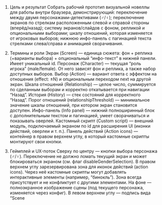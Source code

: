 1) Цель и результат
Собрать рабочий прототип визуальной новеллы для работы внутри браузера, демонстрирующий:
переключение между двумя персонажами-детективами (♂/♀);
переключение экранов по стрелкам расположенным слевой и справой стороны (вперёд/назад);
систему экранов/слайдов с фоном, репликой и опциональными выборами;
шкалу отношений, которая изменяется от игроковых выборов;
нижнюю инфо-панель с пагинацией текста стрелками слева/справа и анимацией сворачивания.

2) Термины и роли
Экран (Screen) — единица сюжета: фон + реплика (+варианты выбора) + опциональный “инфо-текст” в нижней панели. Имеет уникальный id.
Персонаж (Character) — текущая “роль игрока” (male/female). От него зависят фон и реплика, а также набор доступных выборов.
Выбор (Action) — вариант ответа с эффектом на отношения (effect: ±N) и опциональным переходом next на другой экран.
Шкала отношений (Relationship) — целое число, суммируется по сделанным выборам и корректно откатывается при навигации “Назад”.
История (History) — стек состояний для корректного “Назад”.
Порог отношений (relationshipThreshold) — минимальное значение шкалы отношений, при котором экран становится доступен.
Инфо-панель (Info panel) — нижний полноширинный блок с дополнительным текстом и пагинацией, умеет сворачиваться и показывать оверлей.
Кастомный скрипт (Custom script) — внешний модуль, подключаемый экраном по id для расширения UI (иконки действий, оверлеи и т. п.).
Панель действий (Action icons) — контейнер в правом верхнем углу, в который кастомные скрипты монтируют свои кнопки.

3) Геймплей и UX-поток
Сверху по центру — кнопки выбора персонажа (♂/♀). Переключение не должно ломать текущий экран и может блокироваться экраном (см. флаг disableGenderSelection).
В правом верхнем углу зарезервирована зона для иконок действий (action icons). Через неё кастомные скрипты могут добавлять интерактивные элементы (например, “бинокль”). Зона всегда присутствует и не конфликтует с другими элементами.
На фоне — полноэкранное изображение сцены (под текущего персонажа, изменяется через конфиг).
В левом верхнем углу — подпись вида “Scene <title>” (title берётся из конфига). Текст не мешает кликам по нижележащим элементам.
Внизу поверх фона — строка/панель с репликой (уникальный текст под текущего персонажа, изменяется через конфиг). Панель центрирована по горизонтали.
Если у экрана есть выборы — они располагаются столбцом под основной репликой, выровнены по центру контейнера и тянутся на ширину текстового блока. Выбранный пункт подсвечивается. До выбора кнопка “Next” неактивна.
Кнопки “Back/Next” закреплены слева/справа по центру экрана по вертикали.
В левом нижнем углу — индикатор отношений.
Если у экрана задан инфо-текст, внизу появляется полноширинная полу-прозрачная панель (info panel). По умолчанию при каждом входе на экран с info-текстом она открыта: занимает ~30% высоты в нижней части, перекрывает содержимое полупрозрачным оверлеем и содержит пагинацию текста. Сверху панели расположена кнопка-стрелка (вниз при открытой панели, вверх при закрытой). При сворачивании панель уезжает вниз, остаётся видимым край с кнопкой-стрелкой; при раскрытии возвращается на место. Клик по оверлею также сворачивает панель. Если инфо-текст отсутствует — панель не показывается.
“Next” переносит на следующий экран:
если выбран Action с next — переход по id;
иначе — к следующему элементу массива экранов.
“Back” откатывает на предыдущий экран, состояние восстанавливается из истории (включая шкалу отношений). Кнопка неактивна, если предыдущего шага нет.

4) Нефункциональные требования
Среда: нативные ES-модули (без фреймворков), работает в актуальных Chrome/Firefox/Edge (десктоп и планшеты).
Верстка: BEM-именование, фоны тянуты на всю ширину/высоту, элементы управления не перекрываются слоями (заметка: Codex не справился на вёрстке, правил руками).
Адаптивность: контейнер игры на всю высоту вьюпорта; кликабельные области кнопок и стрелок — не менее 40×40px.
Производительность: без заметных перерисовок и “скачков” при пагинации текста; измерение текста — без утечек DOM-узлов.
Доступность: состояния disabled для недоступных кнопок; фокусируемость основных элементов на ваш выбор; разумные aria-атрибуты (минимальный набор).

5) Архитектура (Hexagonal + OOP)
Домен (core)
Game — единая точка состояния и правил навигации. Хранит массив Screen, индекс текущего экрана, текущего персонажа, историю, шкалу отношений и состояние нижней панели. Обязанности:

hasPrevScreen() / hasNextScreen() — доступность переходов;
switchCharacter(char) — смена персонажа (сброс выбора и пересчёт доступности Next, игнорируется если экран запретил выбор пола);
selectAction(action) — применение/перевыбор с корректной компенсацией предыдущего эффекта;
nextScreen() — пушит состояние в историю, учитывает обязательный выбор действия, находит следующий доступный экран (action.next > фильтр по relationshipThreshold, далее линейный перебор) и отключает возможность “Next”, если следующих экранов нет;
prevScreen() — достаёт последнее состояние из истории (и сбрасывает выбранный action);
canSwitchCharacter() / requiresActionSelection() — вспомогательные геттеры для UI.

Screen — DTO + геттеры: фон/текст под персонажа, список действий, инфо-текст, relationshipThreshold, disableGenderSelection, title, customScripts.

TextPaginator — расчёт постраничного деления текста под заданный контейнер (с учётом его реальных размеров) без привязки к DOM.
Адаптеры (adapters)
DomAdapter — связывает Game с DOM: обновляет фон, реплику, выборы, индикаторы, состояния кнопок, action icons, нижнюю панель; вешает обработчики.

InfoBox — UI-надстройка над TextPaginator: рендерит нижнюю панель, управляет пагинацией, состоянием открытия/закрытия, стрелками и оверлеем.

CustomScriptManager — инициализирует/отключает сценарные расширения, регистрируемые по id.

Стили
BEM-блок screen и элементы: screen__image, screen__text, screen__choices, screen__button--next|--back, screen__character, screen__actions, screen__scene-title, screen__relationship, screen__info-panel, screen__info-content, screen__info-arrow--prev|--next, screen__info-toggle и т. д. по вашему усмотрению, главное не идти наперекор методологии.

6) Конфигурация экранов
Файл: src/config/screens.js (или config/screens.js в корне проекта).
Схема одного экрана:
{
  id: 'wrapup', // string, уникальный ID (обязателен)
  title: 'Wrap Up', // string, обязательный заголовок для подписи “Scene <title>”
  relationshipThreshold: 2, // optional, минимальное значение отношений для показа экрана
  disableGenderSelection: true, // optional, блокирует переключение персонажа на время экрана
  images: { // обязательны ключи 'male' и 'female'
    male: 'images/..png',
    female: 'images/..png'
  },
  texts: { // реплики под каждого персонажа (обязательны)
    male: '...',
    female: '...'
  },
  info: '...', // опциональный длинный текст для нижней панели (может быть пустой/отсутствовать)
  actions: { // опционально; если отсутствует — экран “без выборов”
    male: [ // массив вариантов (может отличаться для male/female)
      { text: '...', effect: +1, next: 'case' },
      { text: '...', effect: -1, next: 'wrapup' }
    ],
    female: [
      { text: '...', effect: +1, next: 'case' }
    ]
  },
  customScripts: [ // optional, список подключаемых кастомных скриптов
    {
      id: 'magnifier', // string, ключ зарегистрированного скрипта
      options: { // произвольный набор параметров для скрипта
        image: 'images/zoom.png',
        label: 'Open spyglass view',
        closeLabel: 'Close spyglass view'
      }
    }
  ]
}

Правила/валидация:
id уникален. Все значения action.next должны указывать на существующие id (или быть опущены).

title обязателен для каждого экрана.

relationshipThreshold может быть null/undefined — тогда экран доступен всегда. Если порог указан, экран пропускается до тех пор, пока текущие отношения меньше порога.

disableGenderSelection по умолчанию false. Если true, UI блокирует смену персонажа на время нахождения на экране.

Для каждого экрана — два текста (male/female) и два пути к изображениям (одинаковые допускается).

actions[gender] может отсутствовать или быть пустым массивом — тогда выборов нет, Next доступен сразу (при условии, что есть следующий экран).

effect — целое число, может быть 0 (без влияния).

customScripts — массив объектов. Каждый id должен существовать в реестре (см. раздел про кастомные скрипты). Параметры options валидируются соответствующим скриптом.

В конфиге у экранов в комментариях проставлять номера (для удобства навигации при разработке).

Не хранить логику в конфиге: только данные.

7) Поведение и состояния (детализация)
Кнопка Next:

- активна только при наличии следующего экрана (Game.hasNextScreen() === true);
- если на текущего персонажа есть обязательные выборы — активна только при выбранном пункте;
- при переходе сбрасывает выбранный пункт и переходит к следующему доступному экрану (учитывая relationshipThreshold);
- после достижения последнего доступного экрана остаётся в состоянии disabled и не реагирует на клики.

Кнопка Back:

- активна только при наличии предыдущего состояния в истории;
- по нажатию восстанавливает индекс экрана и значение шкалы отношений, существовавшее на момент входа на этот экран.

Переключение персонажа:

- не меняет relationship;
- запрещено, если текущий экран передал disableGenderSelection = true;
- при разрешённом переключении сбрасывает выбранный action и обновляет доступность Next, но не переоткрывает инфо-панель и не сбрасывает её состояние;
- ререндерит фон, реплику, доступные выборы и состояние кнопок.

Повторный выбор:

- при смене выбранного action на текущем экране предыдущий эффект компенсируется (вычитается), затем применяется новый.

Инфо-панель:

- рендерится, только если задан непустой info;
- по умолчанию открыта при первом входе на экран и при повторном показе экрана из истории, но не раскрывается повторно при смене персонажа или выборе действия;
- имеет отдельный оверлей; клик по нему или по кнопке-стрелке сворачивает панель, оставляя видимым край с кнопкой;
- при закрытии стрелка направлена вверх, при открытии — вниз;
- при одной странице текста стрелки пагинации скрываются;
- при повторном открытии восстанавливает последний просмотренный номер страницы, если он существует в новом расчёте.

8) Верстка и визуальный слой
БЭМ-блок screen дополняется элементами: screen__scene-title, screen__relationship, screen__text, screen__choices, screen__actions, screen__custom-overlay, screen__info-panel, screen__info-toggle и пр.

DOM-структура экранов начинается с контейнера навигации (screen__controls) — это предотвращает перекрытие остальных элементов за счёт последующего позиционирования. Далее размещаются фон, подпись сцены, индикатор отношений, панель с репликой, контейнер с выбором, панель выбора персонажа, контейнер action icons. Нижняя info panel располагается последней в DOM, чтобы поверх неё можно было натянуть полу-прозрачный оверлей.

Фон (screen__image): position:absolute; top:0; left:0; width:100%; height:100%; object-fit:cover.

Подпись сцены, индикатор отношений и текстовая панель получают pointer-events:none, чтобы не блокировать клики по кнопкам под ними.

Выборы (screen__choices): display:flex; flex-direction:column; gap:12px; ширина совпадает с шириной текстовой панели; центровка по горизонтали.

Кнопки навигации (screen__button--next|--back): позиционируются абсолютно, растянуты от верха до низа, выровнены по центру вертикали, имеют z-index выше фонового слоя и текстовых панелей.

Зона action icons (screen__actions): позиционируется в правом верхнем углу, поддерживает несколько inline-кнопок.

Info panel (screen__info-panel): position:absolute; left:0; right:0; bottom:0; min-height ~30% экрана; полу-прозрачный фон. При открытии добавляется оверлей (screen__info-overlay) с z-index ниже панели, но выше основного контента. При закрытии панель смещается transform:translateY(100%) так, чтобы оставалась видимой кнопка-стрелка.

Состояния disabled у кнопок/стрелок — визуально различимы. Стрелки пагинации скрываются классом-модификатором при отсутствии доступных страниц.

9) Работа с текстом в инфо-панели
TextPaginator работает без обращения к реальному DOM: принимает измерения контейнера, возвращает массив страниц (каждая — набор строк/слов). InfoBox отвечает за создание невидимых измерительных элементов и очищает их после вычисления.

Пагинация осуществляется по словам с учётом пробелов и переносов. При первом показе экрана страницы вычисляются один раз и кешируются в Game, чтобы при повторном открытии панели не происходил пересчёт.

При изменении размеров окна (ресайз/ориентация) InfoBox запрашивает у Game исходный текст и пересчитывает страницы заново, стараясь сохранить текущий номер страницы (или выбирая ближайшую допустимую, если количество страниц сократилось).

Если текст помещается в пределах одной страницы, элементы управления пагинацией не отображаются.

10) История и контроль переходов
Перед любым “Next” текущее состояние (индекс экрана + значение отношений + состояние инфо-панели) пушится в стек истории.

Если action.next задан — приоритет у перехода по id. При вычислении следующего экрана Game пропускает все экраны, чьи relationshipThreshold превышают текущие отношения. Если после фильтрации экранов не остаётся, Next переходит в состояние disabled.

Если action.next ведёт в несуществующий id — прототип должен без падения перейти к следующему доступному экрану линейно и залогировать предупреждение (консоль).

При возврате по “Back” восстанавливается состояние шкалы отношений, выбранное действие, а также состояние инфо-панели (открыта/закрыта, текущая страница).

Кастомные скрипты навешиваются при входе на экран и снимаются при выходе (Next/Back, смена экрана по action.next). Скрипт обязан освободить добавленные DOM-узлы/слушатели. Реестр скриптов не должен содержать дубликаты id.

Зацикливание сценария не предотвращается автоматически — ответственность сценариста (см. “Риски”).

11) Структура проекта (рекомендованная)
/index.html
/styles/
  main.css
/scripts/
  app.js
/core/
  Game.js
  Screen.js
  Character.js
  TextPaginator.js
/adapters/
  domAdapter.js
  InfoBox.js
/customScripts/
  CustomScriptManager.js
  registry.js
  /scripts/
    MagnifierScript.js
/config/
  screens.js
/images/
  ... (заглушки)

12) Тестирование и приёмка
Unit/logic:
Game.hasPrevScreen()/hasNextScreen() — корректные true/false на краях и при фильтрации по relationshipThreshold;
Game.selectAction() — компенсация эффекта при перевыборе;
Game.nextScreen() — запись в историю, сброс selectedAction, ветвление по next и пропуск недоступных экранов;
Game.prevScreen() — восстановление индекса, relationship и состояния инфо-панели;
Game.canSwitchCharacter() — учитывает флаг disableGenderSelection;
Screen.isAvailableForRelationship() — корректно обрабатывает null/числовые значения;
TextPaginator.paginate() — корректная разбивка и отсутствие “утекших” узлов;
InfoBox — корректные состояния стрелок при 1/2/N страницах, восстановление страницы после ресайза;
CustomScriptManager — инициализация/деинициализация по смене экрана, отсутствие протечек обработчиков.

UI/behavior (ручные сценарии):
Линейный экран без выборов — Next активен, фон на весь экран, после последнего экрана Next дизейблится.
Экран с выбором — Next неактивен до клика, выбранный пункт подсвечивается, повторный выбор корректно меняет очки.
RelationshipThreshold — при недостатке очков экран пропускается, логируется предупреждение только при реальном отсутствии id.
Back/Next — корректно активируются/деактивируются по краям, шкала отношений и инфо-панель откатываются.
Инфо-панель — появляется только при наличии текста; по умолчанию открыта, сворачивается по стрелке и по клику на оверлей; стрелка меняет направление; после сворачивания остаётся видимой кнопка-стрелка.
Переключение персонажа — фон/текст/варианты меняются; выбранный пункт сбрасывается; инфо-панель остаётся в прежнем состоянии; Next и реплика соответствуют новому персонажу; при disableGenderSelection переключение заблокировано визуально и логически.
Action icons — в правом верхнем углу отображается иконка скрипта (бинокль), открывает/закрывает кастомный оверлей с изображением и корректно очищается при смене экрана.
Ветвление — переход по action.next работает, при отсутствии next — линейный переход.
Адаптив — интерфейс кликабелен на ширине 768–1366px (и выше), фиксация навигации по центру по вертикали.

Материалы для примера/демо: минимум 4 экрана (start, intro, case, wrapup) — с разной комбинацией выборов и инфо-панели.
Критерий приёмки: все сценарии выше выполняются без ошибок в консоли, визуальный слой соответствует описанию, UX-ограничения соблюдены.

13) Риски и меры
Выбор остался при смене персонажа → при switchCharacter обязательно сбрасывать selectedAction.
Двойное применение эффекта → при выборе нового варианта сначала компенсировать эффект старого.
Перекрытие кнопок слоями → соблюдать порядок DOM и pointer-events:none у статичных блоков, инфо-панель держать поверх с оверлеем, навигацию — над контентом.
Инфо-панель повторно открывается после любого события → фиксировать состояние в Game и переиспользовать между выбором/сменой персонажа.
Инфо-панель перекрывает контент в закрытом состоянии → оставлять видимым край с кнопкой, корректировать transform.
Некорректная пагинация текста при изменении размеров → добавлять обработчик resize с переподсчётом; очищать временные узлы.
Стрелки пагинации отображаются при одной странице → скрывать их через класс-модификатор.
Отсутствует next или несуществующий id → логировать предупреждение и идти линейно к следующему экрану.
RelationshipThreshold не совпадает с дизайном → документировать ожидаемые значения и проверять сценарии руками.
Пустые/битые изображения → в DomAdapter добавить onerror-обработчик с подстановкой заглушки.
Кастомный скрипт не отчистил DOM → в CustomScriptManager требовать метод dispose и вызывать при любом выходе с экрана.
Зацикливание сценария → фиксировать в ревью конфигурации (правило: карты переходов при коммите).
Регресс отношений при навигации → хранить relationship в истории до применения следующего экрана.
Клики по “Next” без выбора → всегда проверять условие доступности перед переходом.
Прыжки верстки из-за шрифтов → использовать предзагрузку шрифтов/системные шрифты в прототипе.
Слишком длинные реплики в нижней панели → однострочное/двухстрочное ограничение + многоточие, полный текст — через инфо-панель.

14) Документация (README — минимум)
Краткое описание проекта и требований к окружению.
Раздел “Конфигурация”: поля экрана, правила, пример “шаблона экрана”.
Инструкция запуска (статический сервер) и как добавить новый экран/изображение.
Тесты: как запустить.

15) Бэклог (не в рамках минимального прототипа)
Сохранение/загрузка прогресса (localStorage or||and indexDB).
i18n конфиг (ключи + JSON-локали).
Экран-скрипты (хуки) для мини-логики.
Прелоадер ассетов и фоновой подгрузки следующих экранов.
Озвучка/музыка, эффекты появления панелей.
Клавиатурное управление (←/→, Enter, Esc).

16) Пример набора файлов (референс)
index.html — контейнер игры, иконки персонажей, блоки screen__*.
styles/main.css — BEM, фон object-fit: cover, фиксация стрелок по центру, слои и disabled-состояния.
core/ — Game, Screen, Character, TextPaginator.
adapters/ — DomAdapter (биндинги и рендер), InfoBox (нижняя панель, пагинация и оверлей).
config/screens.js — массив экранов (минимум 4), с комментариями-номерами и примерами next.

17) Принципы качества
Простая, читаемая архитектура и единые названия (BEM/классы/ключи).
Чёткая изоляция домена от DOM-реализации.
Конфиг-первый подход: сценаристы меняют данные без правок кода.
Предсказуемые состояния UI (включая disabled).
Минимум “магии” и побочных эффектов — всё явно.

Кратко: что именно сдаём
Репозиторий с описанной структурой и исходниками.
Демонстрационный сценарий на 4 экрана (с ветвлением и инфо-панелью).
README с описанием конфига и инструкцией запуска.
Базовые тесты логики.
Визуально: фуллскрин фон, центральные стрелки, нижняя реплика, выборы по центру, необязательная инфо-панель снизу с пагинацией, счётчик отношений слева внизу, кнопки по бокам по центру.
